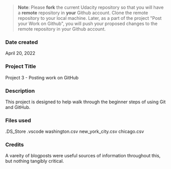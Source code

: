 >**Note**: Please **fork** the current Udacity repository so that you will have a **remote** repository in **your** Github account. Clone the remote repository to your local machine. Later, as a part of the project "Post your Work on Github", you will push your proposed changes to the remote repository in your Github account.

### Date created
April 20, 2022

### Project Title
Project 3 - Posting work on GitHub

### Description
This project is designed to help walk through the beginner steps of using Git and GitHub.

### Files used
.DS_Store
.vscode
washington.csv
new_york_city.csv
chicago.csv 

### Credits
A vareity of blogposts were useful sources of information throughout this, but nothing tangibly critical.

